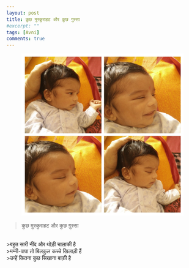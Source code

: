 ```yaml
---
layout: post
title: कुछ मुस्कुराहट और कुछ ग़ुस्सा
#excerpt: ""
tags: [Avni]
comments: true
---
```

<figure>
    <a href="/images/avni-collage.jpg"><img src="/images/avni-collage.jpg"></a>
</figure>

>कुछ मुस्कुराहट और कुछ ग़ुस्सा
<br />
>बहुत सारी नींद और थोड़ी चालाकी है
<br />
>मम्मी-पापा तो बिलकुल कच्चे खिलाड़ी हैं
<br />
>उन्हें कितना कुछ सिखाना बाक़ी है
